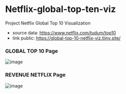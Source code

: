 # Netflix-global-top-ten-viz
Project Netflix Global Top 10 Visualization
- source data: https://www.netflix.com/tudum/top10
- link public: https://global-top-10-netflix-viz.tiiny.site/
### GLOBAL TOP 10 Page
![image](https://github.com/Thanakron1997/netflix-global-top-ten-viz/assets/100277150/6f321426-be2f-484e-987b-4ac99746eac0)
### REVENUE NETFLIX Page
![image](https://github.com/Thanakron1997/netflix-global-top-ten-viz/assets/100277150/bb3d9b70-f2c6-40ef-89c8-430043557f8c)
